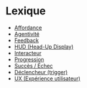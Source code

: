 # Lexique 

<!-- start-replace-subnav depth=1 -->
* [Affordance](/03-savoirs/50-lexique/affordance/)
* [Agentivité](/03-savoirs/50-lexique/agentivite/)
* [Feedback](/03-savoirs/50-lexique/feedback/)
* [HUD (Head-Up Display)](/03-savoirs/50-lexique/hud/)
* [Interacteur](/03-savoirs/50-lexique/interacteur/)
* [Progression](/03-savoirs/50-lexique/progression/)
* [Succès / Échec](/03-savoirs/50-lexique/succes-echec/)
* [Déclencheur (trigger) ](/03-savoirs/50-lexique/trigger/)
* [UX (Expérience utilisateur)](/03-savoirs/50-lexique/ux/)
<!-- end-replace-subnav -->
